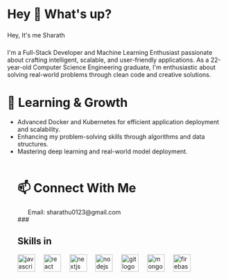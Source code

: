 <h1 align="left">Hey 👋 What's up?</h1>

###

<p align="left">Hey, It's me Sharath</p>

###

<p align="left">I'm a Full-Stack Developer and Machine Learning Enthusiast passionate about crafting intelligent, scalable, and user-friendly applications. As a 22-year-old Computer Science Engineering graduate, I'm enthusiastic about solving real-world problems through clean code and creative solutions.</p>

###

<h1 align="left">🚀 Learning & Growth </h1>
<p align="left"><ul><li> Advanced Docker and Kubernetes for efficient application deployment and scalability.</li>
<li>Enhancing my problem-solving skills through algorithms and data structures.</li> <li>Mastering deep learning and real-world model deployment.</li><br></p>

###
<h1>📫 Connect With Me</h1>
  <ul>Email: sharathu0123@gmail.com</ul>
###

<h2 align="left">Skills in</h2>



<div align="left">
  <img src="https://cdn.jsdelivr.net/gh/devicons/devicon/icons/javascript/javascript-original.svg" height="40" alt="javascript logo"  />
  <img width="12" />
  <img src="https://cdn.jsdelivr.net/gh/devicons/devicon/icons/react/react-original.svg" height="40" alt="react logo"  />
  <img width="12" />
  <img src="https://cdn.jsdelivr.net/gh/devicons/devicon/icons/nextjs/nextjs-original.svg" height="40" alt="nextjs logo"  />
  <img width="12" />
  <img src="https://cdn.jsdelivr.net/gh/devicons/devicon/icons/nodejs/nodejs-original.svg" height="40" alt="nodejs logo"  />
  <img width="12" />
 <img src="https://cdn.jsdelivr.net/gh/devicons/devicon/icons/git/git-original.svg" height="40" alt="git logo"  /> 
  <img width="12" /> 
<img src="https://cdn.jsdelivr.net/gh/devicons/devicon/icons/mongodb/mongodb-original.svg" height="40" alt="mongodb logo"  /> 
  <img width="12" /> 
  <img src="https://cdn.jsdelivr.net/gh/devicons/devicon/icons/firebase/firebase-plain.svg" height="40" alt="firebase logo"  />
</div>

###
